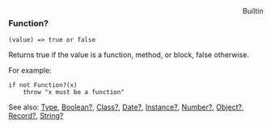 <div style="float:right"><span class="builtin">Builtin</span></div>

### Function?

``` suneido
(value) => true or false
```

Returns true if the value is a function, method, or block, false otherwise.

For example:

``` suneido
if not Function?(x)
    throw "x must be a function"
```


See also:
[Type](<Type.md>),
[Boolean?](<Boolean?.md>),
[Class?](<Class?.md>),
[Date?](<Date?.md>),
[Instance?](<Instance?.md>),
[Number?](<Number?.md>),
[Object?](<Object?.md>),
[Record?](<../../Database/Reference/Record?.md>),
[String?](<String?.md>)
